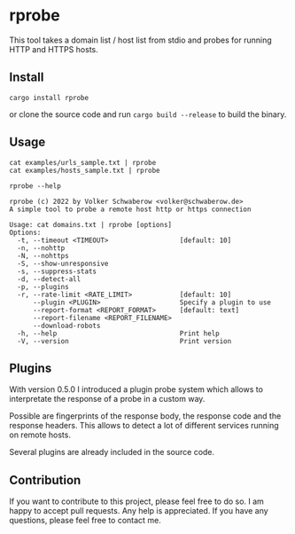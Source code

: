 # rprobe

This tool takes a domain list / host list from stdio and probes for running HTTP and HTTPS hosts.

## Install

````
cargo install rprobe
````
or clone the source code and run `cargo build --release` to build the binary.

## Usage

````
cat examples/urls_sample.txt | rprobe
cat examples/hosts_sample.txt | rprobe
````

````
rprobe --help

rprobe (c) 2022 by Volker Schwaberow <volker@schwaberow.de>
A simple tool to probe a remote host http or https connection

Usage: cat domains.txt | rprobe [options]
Options:
  -t, --timeout <TIMEOUT>                  [default: 10]
  -n, --nohttp                             
  -N, --nohttps                            
  -S, --show-unresponsive                  
  -s, --suppress-stats                     
  -d, --detect-all                         
  -p, --plugins                            
  -r, --rate-limit <RATE_LIMIT>            [default: 10]
      --plugin <PLUGIN>                    Specify a plugin to use
      --report-format <REPORT_FORMAT>      [default: text]
      --report-filename <REPORT_FILENAME>  
      --download-robots                    
  -h, --help                               Print help
  -V, --version                            Print version

````

## Plugins

With version 0.5.0 I introduced a plugin probe system which allows to interpretate the response of a probe in a custom way.

Possible are fingerprints of the response body, the response code and the response headers. This allows to detect a lot of different services running on remote hosts. 

Several plugins are already included in the source code. 


## Contribution 

If you want to contribute to this project, please feel free to do so. I am happy to accept pull requests. Any help is appreciated. If you have any questions, please feel free to contact me.
